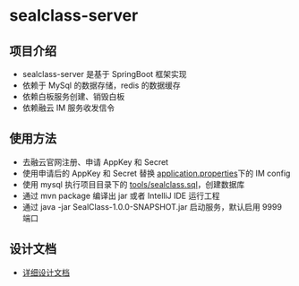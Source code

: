 # sealclass-server
## 项目介绍
* sealclass-server 是基于 SpringBoot 框架实现
* 依赖于 MySql 的数据存储，redis 的数据缓存
* 依赖白板服务创建、销毁白板
* 依赖融云 IM 服务收发信令

## 使用方法
* 去融云官网注册、申请 AppKey 和 Secret
* 使用申请后的 AppKey 和 Secret 替换 [application.properties](https://github.com/rongcloud/sealclass-server/blob/master/src/main/resources/application.properties)下的 IM config
* 使用 mysql 执行项目目录下的 [tools/sealclass.sql](https://github.com/rongcloud/sealclass-server/blob/master/tools/sealclass.sql)，创建数据库
* 通过 mvn package 编译出 jar 或者 IntelliJ IDE 运行工程
* 通过 java -jar SealClass-1.0.0-SNAPSHOT.jar 启动服务，默认启用 9999 端口

## 设计文档
* [详细设计文档](https://github.com/rongcloud/sealclass-server/blob/master/tools/%E8%AE%BE%E8%AE%A1%E6%96%87%E6%A1%A3.md)
